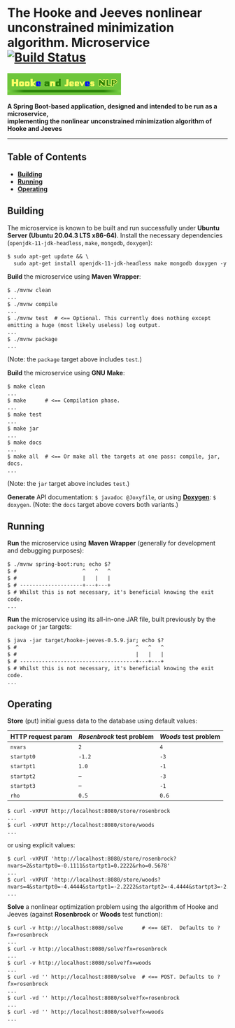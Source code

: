 # The Hooke and Jeeves nonlinear unconstrained minimization algorithm. Microservice [![Build Status](https://travis-ci.org/rgolubtsov/hooke-jeeves-nlp-spring-boot-webflux-mongodb-reactive.svg?branch=master)](https://travis-ci.org/rgolubtsov/hooke-jeeves-nlp-spring-boot-webflux-mongodb-reactive)

![Hooke and Jeeves NLP](static/img/doxygen/hookejeeves-doxygen-logo-260x50.png)

**A Spring Boot-based application, designed and intended to be run as a microservice,
<br />implementing the nonlinear unconstrained minimization algorithm of Hooke and Jeeves**

---

## Table of Contents

* **[Building](#building)**
* **[Running](#running)**
* **[Operating](#operating)**

## Building

The microservice is known to be built and run successfully under **Ubuntu Server (Ubuntu 20.04.3 LTS x86-64)**. Install the necessary dependencies (`openjdk-11-jdk-headless`, `make`, `mongodb`, `doxygen`):

```
$ sudo apt-get update && \
  sudo apt-get install openjdk-11-jdk-headless make mongodb doxygen -y
```

**Build** the microservice using **Maven Wrapper**:

```
$ ./mvnw clean
...
$ ./mvnw compile
...
$ ./mvnw test  # <== Optional. This currently does nothing except emitting a huge (most likely useless) log output.
...
$ ./mvnw package
...
```

(Note: the `package` target above includes `test`.)

**Build** the microservice using **GNU Make**:

```
$ make clean
...
$ make      # <== Compilation phase.
...
$ make test
...
$ make jar
...
$ make docs
...
$ make all  # <== Or make all the targets at one pass: compile, jar, docs.
...
```

(Note: the `jar` target above includes `test`.)

**Generate** API documentation: `$ javadoc @Joxyfile`, or using **[Doxygen](http://doxygen.org "Doxygen")**: `$ doxygen`. (Note: the `docs` target above covers both variants.)

## Running

**Run** the microservice using **Maven Wrapper** (generally for development and debugging purposes):

```
$ ./mvnw spring-boot:run; echo $?
$ #                     ^   ^   ^
$ #                     |   |   |
$ # --------------------+---+---+
$ # Whilst this is not necessary, it's beneficial knowing the exit code.
...
```

**Run** the microservice using its all-in-one JAR file, built previously by the `package` or `jar` targets:

```
$ java -jar target/hooke-jeeves-0.5.9.jar; echo $?
$ #                                      ^   ^   ^
$ #                                      |   |   |
$ # -------------------------------------+---+---+
$ # Whilst this is not necessary, it's beneficial knowing the exit code.
...
```

## Operating

**Store** (put) initial guess data to the database using default values:

HTTP request param | *Rosenbrock* test problem | *Woods* test problem
------------------ | ------------------------- | --------------------
`nvars`            |  `2`                      |  `4`
`startpt0`         | `-1.2`                    | `-3`
`startpt1`         |  `1.0`                    | `-1`
`startpt2`         | &ndash;                   | `-3`
`startpt3`         | &ndash;                   | `-1`
`rho`              |  `0.5`                    |  `0.6`

```
$ curl -vXPUT http://localhost:8080/store/rosenbrock
...
$ curl -vXPUT http://localhost:8080/store/woods
...
```

or using explicit values:

```
$ curl -vXPUT 'http://localhost:8080/store/rosenbrock?nvars=2&startpt0=-0.1111&startpt1=0.2222&rho=0.5678'
...
$ curl -vXPUT 'http://localhost:8080/store/woods?nvars=4&startpt0=-4.4444&startpt1=-2.2222&startpt2=-4.4444&startpt3=-2.2222&rho=0.6789'
...
```

**Solve** a nonlinear optimization problem using the algorithm of Hooke and Jeeves (against **Rosenbrock** or **Woods** test function):

```
$ curl -v http://localhost:8080/solve      # <== GET.  Defaults to ?fx=rosenbrock
...
$ curl -v http://localhost:8080/solve?fx=rosenbrock
...
$ curl -v http://localhost:8080/solve?fx=woods
...
$ curl -vd '' http://localhost:8080/solve  # <== POST. Defaults to ?fx=rosenbrock
...
$ curl -vd '' http://localhost:8080/solve?fx=rosenbrock
...
$ curl -vd '' http://localhost:8080/solve?fx=woods
...
```
